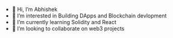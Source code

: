- 👋 Hi, I’m Abhishek
- 👀 I’m interested in Building DApps and Blockchain devlopment
- 🌱 I’m currently learning Solidity and React
- 💞️ I’m looking to collaborate on web3 projects

<!---
Abhishek-1624/Abhishek-1624 is a ✨ special ✨ repository because its `README.md` (this file) appears on your GitHub profile.
You can click the Preview link to take a look at your changes.
--->
